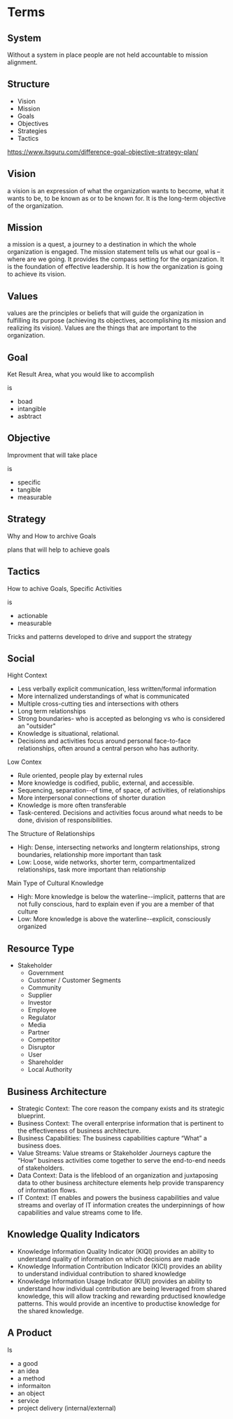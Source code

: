 # Terms

## System

Without a system in place people are not held accountable to mission alignment.

## Structure

* Vision
* Mission
* Goals
* Objectives
* Strategies
* Tactics

https://www.itsguru.com/difference-goal-objective-strategy-plan/

## Vision

a vision is an expression of what the organization wants to become, what it wants to be, to be known as or to be known for. It is the long-term objective of the organization.

## Mission

a mission is a quest, a journey to a destination in which the whole organization is engaged. The mission statement tells us what our goal is – where are we going. It provides the compass setting for the organization. It is the foundation of effective leadership. It is how the organization is going to achieve its vision.

## Values

values are the principles or beliefs that will guide the organization in fulfilling its purpose (achieving its objectives, accomplishing its mission and realizing its vision). Values are the things that are important to the organization.

## Goal

Ket Result Area, what you would like to accomplish

is

* boad
* intangible
* asbtract

## Objective

Improvment that will take place

is

* specific
* tangible
* measurable

## Strategy

Why and How to archive Goals

plans that will help to achieve goals

## Tactics

How to achive Goals, Specific Activities

is 

* actionable
* measurable

Tricks and patterns developed to drive and support the strategy

## Social

Hight Context

* Less verbally explicit communication, less written/formal information
* More internalized understandings of what is communicated
* Multiple cross-cutting ties and intersections with others
* Long term relationships
* Strong boundaries- who is accepted as belonging vs who is considered an "outsider"
* Knowledge is situational, relational.
* Decisions and activities focus around personal face-to-face relationships, often around a central person who has authority.

Low Contex

* Rule oriented, people play by external rules
* More knowledge is codified, public, external, and accessible.
* Sequencing, separation--of time, of space, of activities, of relationships
* More interpersonal connections of shorter duration
* Knowledge is more often transferable
* Task-centered. Decisions and activities focus around what needs to be done, division of responsibilities.

The Structure of Relationships

* High:   Dense, intersecting networks and longterm relationships, strong boundaries, relationship more important than task
* Low:   Loose, wide networks, shorter term, compartmentalized relationships, task more important than relationship

Main Type of Cultural Knowledge

* High:  More knowledge is below the waterline--implicit, patterns that are not fully conscious, hard to explain even if you are a member of that culture
* Low:   More knowledge is above the waterline--explicit, consciously organized

## Resource Type

* Stakeholder
  * Government
  * Customer / Customer Segments
  * Community
  * Supplier
  * Investor
  * Employee
  * Regulator
  * Media
  * Partner
  * Competitor
  * Disruptor
  * User
  * Shareholder
  * Local Authority

## Business Architecture

* Strategic Context: The core reason the company exists and its strategic blueprint.
* Business Context: The overall enterprise information that is pertinent to the effectiveness of business architecture.
* Business Capabilities: The business capabilities capture “What” a business does.
* Value Streams: Value streams or Stakeholder Journeys capture the “How” business activities come together to serve the end-to-end needs of stakeholders.
* Data Context: Data is the lifeblood of an organization and juxtaposing data to other business architecture elements help provide transparency of information flows.
* IT Context: IT enables and powers the business capabilities and value streams and overlay of IT information creates the underpinnings of how capabilities and value streams come to life.

## Knowledge Quality Indicators

* Knowledge Information Quality Indicator (KIQI) provides an ability to understand quality of information on which decisions are made
* Knowledge Information Contribution Indicator (KICI) provides an ability to understand individual contribution to shared knowledge
* Knowledge Information Usage Indicator (KIUI) provides an ability to understand how individual contribution are being leveraged from shared knowledge, this will allow tracking and rewarding prductised knowledge patterns. This would provide an incentive to productise knowledge for the shared knowledge.

## A Product

Is

* a good
* an idea
* a method
* informaiton
* an object
* service
* project delivery (internal/external)
